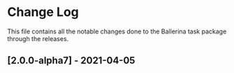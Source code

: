 # Change Log
This file contains all the notable changes done to the Ballerina task package through the releases.

## [2.0.0-alpha7]  - 2021-04-05